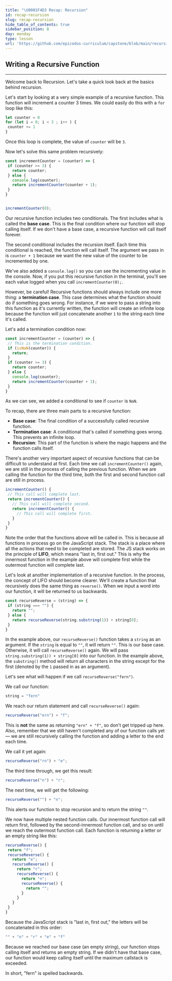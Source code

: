 ```yaml
---
title: "\U0001F4D3 Recap: Recursion"
id: recap-recursion
slug: recap-recursion
hide_table_of_contents: true
sidebar_position: 8
day: monday
type: lesson
url: 'https://github.com/epicodus-curriculum/capstone/blob/main/recursion_recap.md'
---
```


## Writing a Recursive Function
---


Welcome back to Recursion. Let's take a quick look back at the basics behind recursion.


Let's start by looking at a very simple example of a recursive function. This function will increment a counter 3 times. We could easily do this with a `for` loop like this:


```javascript
let counter = 0
for (let i = 0; i < 3 ; i++ ) {
 counter += 1
}
```


Once this loop is complete, the value of `counter` will be `3`.


Now let's solve this same problem recursively:


```js
const incrementCounter = (counter) => {
 if (counter >= 3) {
   return counter;
 } else {
   console.log(counter);
   return incrementCounter(counter + 1);
 }
}


incrementCounter(0);
```


Our recursive function includes two conditionals. The first includes what is called the **base case**. This is the final condition where our function will stop calling itself. If we don't have a base case, a recursive function will call itself forever.


The second conditional includes the recursion itself. Each time this conditional is reached, the function will call itself. The argument we pass in is `counter + 1` because we want the new value of the counter to be incremented by one.


We've also added a `console.log()` so you can see the incrementing value in the console. Now, if you put this recursive function in the terminal, you'll see each value logged when you call `incrementCounter(0);`.


However, be careful! Recursive functions should always include one more thing: a **termination case**. This case determines what the function should do if something goes wrong. For instance, if we were to pass a string into this function as it's currently written, the function will create an infinite loop because the function will just concatenate another `1` to the string each time it's called.


Let's add a termination condition now:


```javascript
const incrementCounter = (counter) => {
 // This is the termination condition.
 if (isNaN(counter)) {
   return;
 }
 if (counter >= 3) {
   return counter;
 } else {
   console.log(counter);
   return incrementCounter(counter + 1);
 }
}
```


As we can see, we added a conditional to see if `counter` is `NaN`.


To recap, there are three main parts to a recursive function:


* **Base case**: The final condition of a successfully called recursive function.
* **Termination case**: A conditional that's called if something goes wrong. This prevents an infinite loop.
* **Recursion**: This part of the function is where the magic happens and the function calls itself.


There's another very important aspect of recursive functions that can be difficult to understand at first. Each time we call `incrementCounter()` again, we are still in the process of calling the previous function. When we are calling the function for the third time, both the first and second function call are still in process.


```js
incrementCounter() {
 // This call will complete last.
 return incrementCounter() {
   // This call will complete second.
   return incrementCounter() {
     // This call will complete first.
   }
 }
}
```


Note the order that the functions above will be called in. This is because all functions in process go on the JavaScript stack. The stack is a place where all the actions that need to be completed are stored. The JS stack works on the principle of **LIFO**, which means "last in, first out." This is why the innermost function in the example above will complete first while the outermost function will complete last.


Let's look at another implementation of a recursive function. In the process, the concept of LIFO should become clearer. We'll create a function that recursively does the same thing as `reverse()`. When we input a word into our function, it will be returned to us backwards.


```js
const recurseReverse = (string) => {
 if (string === "") {
   return "";
 } else {
   return recurseReverse(string.substring(1)) + string[0];
 }
}
```


In the example above, our `recurseReverse()` function takes a `string` as an argument. If the `string` is equal to `""`, it will return `""`. This is our base case. Otherwise, it will call `recurseReverse()` again. We will pass `string.substring(1)) + string[0]` into our function. In the example above, the `substring()` method will return all characters in the string except for the first (denoted by the `1` passed in as an argument).


Let's see what will happen if we call `recurseReverse("fern")`.


We call our function:


```javascript
string = "fern"
```


We reach our return statement and call `recurseReverse()` again:


```javascript
recurseReverse("ern") + "f";
```


This is **not** the same as returning `"ern" + "f"`, so don't get tripped up here. Also, remember that we still haven't completed any of our function calls yet — we are still recursively calling the function and adding a letter to the end each time.


We call it yet again:


```javascript
recurseReverse("rn") + "e";
```


The third time through, we get this result:


```javascript
recurseReverse("n") + "r";
```


The next time, we will get the following:


```javascript
recurseReverse("") + "n";
```


This alerts our function to stop recursion and to return the string `""`.


We now have multiple nested function calls. Our innermost function call will return first, followed by the second-innermost function call, and so on until we reach the outermost function call. Each function is returning a letter or an empty string like this:


```js
recurseReverse() {
 return "f";
 recurseReverse() {
   return "e";
   recurseReverse() {
     return "r";
     recurseReverse() {
       return "n";
       recurseReverse() {
         return "";
       }
     }
   }
 }
}
```


Because the JavaScript stack is "last in, first out," the letters will be concatenated in this order:


```javascript
"" + "n" + "r" + "e" + "f"
```


Because we reached our base case (an empty string), our function stops calling itself and returns an empty string. If we didn't have that base case, our function would keep calling itself until the maximum callstack is exceeded.


In short, "fern" is spelled backwards.





